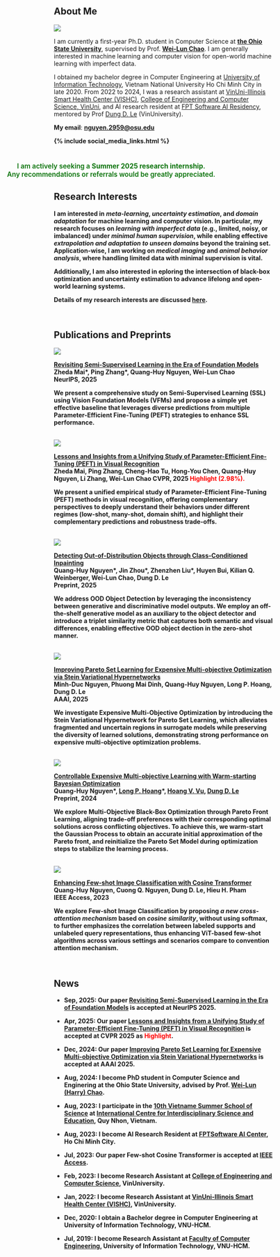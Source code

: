 ## About Me

<img class="profile-picture" src="/assets/profile/Profile_2024.png">

I am currently a first-year Ph.D. student in Computer Science at [**the Ohio State University**](https://cse.osu.edu/), supervised by Prof. [**Wei-Lun Chao**](https://sites.google.com/view/wei-lun-harry-chao/home). I am generally interested in machine learning and computer vision for open-world machine learning with imperfect data.

I obtained my bachelor degree in Computer Engineering at [University of Information Technology](https://en.uit.edu.vn/), Vietnam National University Ho Chi Minh City in late 2020. From 2022 to 2024, I was a research assistant at [VinUni-Illinois Smart Health Center (VISHC)](https://smarthealth.vinuni.edu.vn/), [College of Engineering and Computer Science, VinUni](https://vinuni.edu.vn/college-of-engineering-computer-science/), and AI research resident at [FPT Software AI Residency](https://fpt-aicenter.com/en/ai-residency), mentored by Prof [Dung D. Le](https://andrew-dungle.github.io/) (VinUniversity).

<!-- **My email**: <a href="mailto:nguyen.2959@osu.edu"><b>nguyen</b>&#95;dot&#95;<b>2959</b>&#95;at&#95;<span style="display:none;">ignoreme-</span><b>osu</b>&#95;dot&#95;<b>edu</b></a> -->
**My email**: <a href="mailto:nguyen.2959@osu.edu"><b>nguyen.2959@osu.edu


{% include social_media_links.html %}


<div style="text-align:center; position:relative; left:-120px; margin: 1.5em 0;">
  <span style="font-size: 1.1em; color: #0b730b; font-weight: 600;"><br>
    I am actively seeking a <strong>Summer 2025 research internship</strong>.<br>
    Any recommendations or referrals would be greatly appreciated.
  </span>
</div>
 


## Research Interests

I am interested in **_meta-learning_**, **_uncertainty estimation_**, and **_domain adaptation_** for machine learning and computer vision. In particular, my research focuses on **_learning with imperfect data_** (e.g., limited, noisy, or imbalanced) under **_minimal human supervision_**, while enabling effective **_extrapolation and adaptation to unseen domains_** beyond the training set. Application-wise, I am working on **_medical imaging_** and **_animal behavior analysis_**, where handling limited data with minimal supervision is vital.

Additionally, I am also interested in eploring the intersection of **black-box optimization** and **uncertainty estimation** to advance lifelong and open-world learning systems.

Details of my research interests are discussed [here](https://quanghuy0497.github.io/page/research).


&thinsp;

## Publications and Preprints


<img class="paper_right" src="/assets/project/V-PET_2025.png" onclick="onClick(this)" >

[**Revisiting Semi-Supervised Learning in the Era of Foundation Models**](https://arxiv.org/pdf/2503.09707)  
Zheda Mai\*, Ping Zhang\*, **Quang-Huy Nguyen**, Wei-Lun Chao  
**NeurIPS**, **2025**  

We present a comprehensive study on Semi-Supervised Learning (SSL) using Vision Foundation Models (VFMs) and propose a simple yet effective baseline that leverages diverse predictions from multiple Parameter-Efficient Fine-Tuning (PEFT) strategies to enhance SSL performance.

<br>

<img class="paper_right" src="/assets/project/PEFT_CVPR2025.png" onclick="onClick(this)" >

[**Lessons and Insights from a Unifying Study of Parameter-Efficient Fine-Tuning (PEFT) in Visual Recognition**](https://openaccess.thecvf.com/content/CVPR2025/papers/Mai_Lessons_and_Insights_from_a_Unifying_Study_of_Parameter-Efficient_Fine-Tuning_CVPR_2025_paper.pdf)  
Zheda Mai, Ping Zhang, Cheng-Hao Tu, Hong-You Chen, **Quang-Huy Nguyen**, Li Zhang, Wei-Lun Chao
<b>CVPR, 2025 <span style="color: red;"> Highlight (2.98%).</span> </b>

We present a unified empirical study of Parameter-Efficient Fine-Tuning (PEFT) methods in visual recognition, offering complementary perspectives to deeply understand their behaviors under different regimes (low-shot, many-shot, domain shift), and highlight their complementary predictions and robustness trade-offs.

<br>

<img class="paper_right_long" src="/assets/project/RONIN_2025.png" onclick="onClick(this)" >

[**Detecting Out-of-Distribution Objects through Class-Conditioned Inpainting**](http://arxiv.org/abs/2402.03292)  
**Quang-Huy Nguyen**\*, Jin Zhou\*, Zhenzhen Liu\*, Huyen Bui, Kilian Q. Weinberger, Wei-Lun Chao, Dung D. Le  
**Preprint**, **2025**  

We address OOD Object Detection by leveraging the inconsistency between generative and discriminative model outputs. We employ an off-the-shelf generative model as an auxiliary to the object detector and introduce a triplet similarity metric that captures both semantic and visual differences, enabling effective OOD object dection in the zero-shot manner.

<br> 

<img class="paper_right_long" src="/assets/project/PHN_AAAI25.png" onclick="onClick(this)" >

[**Improving Pareto Set Learning for Expensive Multi-objective Optimization via Stein Variational Hypernetworks**](https://arxiv.org/abs/2412.17312)  
Minh-Duc Nguyen, Phuong Mai Dinh, **Quang-Huy Nguyen**, Long P. Hoang, Dung D. Le  
**AAAI**, **2025**  

We investigate Expensive Multi-Objective Optimization by introducing the Stein Variational Hypernetwork for Pareto Set Learning, which alleviates fragmented and uncertain regions in surrogate models while preserving the diversity of learned solutions, demonstrating strong performance on expensive multi-objective optimization problems.

<br>
 

<img class="paper_right" src="/assets/project/Co-PSL_2024.png" onclick="onClick(this)" >

[**Controllable Expensive Multi-objective Learning with Warm-starting Bayesian Optimization**](http://arxiv.org/abs/2311.15297)  
**Quang-Huy Nguyen**\*, [Long P. Hoang](https://scholar.google.com/citations?user=3Dfc1z8AAAAJ&hl=en)\*, [Hoang V. Vu](https://scholar.google.com/citations?hl=en&user=YMt0pEoAAAAJ), [Dung D. Le](https://scholar.google.com/citations?user=0eoYR1gAAAAJ&hl=en)  
**Preprint**, **2024**

We explore Multi-Objective Black-Box Optimization through Pareto Front Learning, aligning trade-off preferences with their corresponding optimal solutions across conflicting objectives. To achieve this, we warm-start the Gaussian Process to obtain an accurate initial approximation of the Pareto front, and reinitialize the Pareto Set Model during optimization steps to stabilize the learning process.

<br>

<img class="paper_right" src="/assets/project/FSCT_IEEEAccess_2023.png" onclick="onClick(this)" >

[**Enhancing Few-shot Image Classification with Cosine Transformer**](https://ieeexplore.ieee.org/document/10190567/)  
**Quang-Huy Nguyen**, Cuong Q. Nguyen, Dung D. Le, Hieu H. Pham  
**IEEE Access**, **2023**

We explore **Few-shot Image Classification** by proposing *a new cross-attention mechanism* based on ***cosine similarity***, without using softmax, to further emphasizes the correlation between labeled supports and unlabeled query representations, thus enhancing ViT-based few-shot algorithms across various settings and scenarios compare to convention attention mechanism. 


&thinsp;


## News

- **Sep, 2025**: Our paper [Revisiting Semi-Supervised Learning in the Era of Foundation Models](https://arxiv.org/pdf/2503.09707) is accepted at **NeurIPS 2025**.

- **Apr, 2025**: Our paper [Lessons and Insights from a Unifying Study of Parameter-Efficient Fine-Tuning (PEFT) in Visual Recognition](https://openaccess.thecvf.com/content/CVPR2025/papers/Mai_Lessons_and_Insights_from_a_Unifying_Study_of_Parameter-Efficient_Fine-Tuning_CVPR_2025_paper.pdf) is accepted at **CVPR 2025** as <b><span style="color: red;"> Highlight</span></b>.

- **Dec, 2024**: Our paper [Improving Pareto Set Learning for Expensive Multi-objective Optimization via Stein Variational Hypernetworks](https://arxiv.org/abs/2412.17312) is accepted at **AAAI 2025**.

- **Aug, 2024**: I become PhD student in Computer Science and Enginering at the Ohio State University, advised by Prof. [Wei-Lun (Harry) Chao](https://sites.google.com/view/wei-lun-harry-chao/home).
    
- **Aug, 2023**: I participate in the [10th Vietname Summer School of Science](https://www.truonghekhoahoc.com/10years/) at [International Centre for Interdisciplinary Science and Education](https://www.icisequynhon.com/), Quy Nhon, Vietnam.

- **Aug, 2023**: I become AI Research Resident at [FPTSoftware AI Center](https://ai.fpt-software.com/ai-residency/), Ho Chi Minh City.
  
- **Jul, 2023**: Our paper Few-shot Cosine Transformer is accepted at [IEEE Access](https://ieeexplore.ieee.org/document/10190567/).
  
- **Feb, 2023**: I become Research Assistant at [College of Engineering and Computer Science](https://vinuni.edu.vn/college-of-engineering-computer-science/), VinUniversity.

- **Jan, 2022**: I become Research Assistant at [VinUni-Illinois Smart Health Center (VISHC)](https://smarthealth.vinuni.edu.vn/), VinUniversity.

- **Dec, 2020**: I obtain a Bachelor degree in Computer Engineering at University of Information Technology, VNU-HCM.

- **Jul, 2019**: I become Research Assistant at [Faculty of Computer Engineering](https://fce.uit.edu.vn/), University of Information Technology, VNU-HCM.

&thinsp;